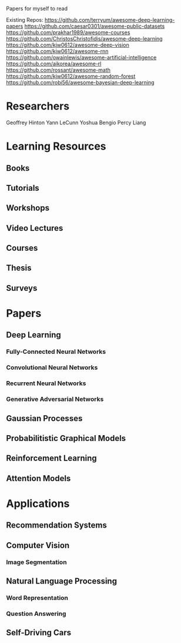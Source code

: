 Papers for myself to read

Existing Repos:
https://github.com/terryum/awesome-deep-learning-papers
https://github.com/caesar0301/awesome-public-datasets
https://github.com/prakhar1989/awesome-courses
https://github.com/ChristosChristofidis/awesome-deep-learning
https://github.com/kjw0612/awesome-deep-vision
https://github.com/kjw0612/awesome-rnn
https://github.com/owainlewis/awesome-artificial-intelligence
https://github.com/aikorea/awesome-rl
https://github.com/rossant/awesome-math
https://github.com/kjw0612/awesome-random-forest
https://github.com/robi56/awesome-bayesian-deep-learning


# Researchers
Geoffrey Hinton
Yann LeCunn
Yoshua Bengio
Percy Liang

# Learning Resources
## Books
## Tutorials 
## Workshops
## Video Lectures
## Courses
## Thesis
## Surveys 

# Papers 
## Deep Learning

### Fully-Connected Neural Networks

### Convolutional Neural Networks

### Recurrent Neural Networks

### Generative Adversarial Networks

## Gaussian Processes

## Probabilitistic Graphical Models

## Reinforcement Learning

## Attention Models

# Applications

## Recommendation Systems

## Computer Vision

### Image Segmentation

## Natural Language Processing

### Word Representation 



### Question Answering

## Self-Driving Cars
